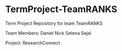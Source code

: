 # TermProject-TeamRANKS
Term Project Repository for team TeamRANKS

Team Members:
Daniel
Nick
Selena
Sejal

Project: ResearchConnect
